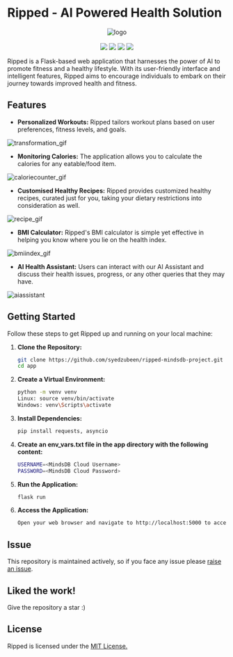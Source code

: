 # Ripped - AI Powered Health Solution

<div align="center">

![logo](https://github.com/syedzubeen/ripped-mindsdb-project/assets/14253061/d37af70f-f73e-411c-b53e-0dac7d8ab2b9)
<br><br>
<img src="https://img.shields.io/badge/Python-FFD43B?style=for-the-badge&logo=python&logoColor=blue" />
<img src="https://img.shields.io/badge/HTML5-E34F26?style=for-the-badge&logo=html5&logoColor=white" />
<img src="https://img.shields.io/badge/Bootstrap-563D7C?style=for-the-badge&logo=bootstrap&logoColor=white" />
<img src="https://img.shields.io/badge/CSS3-1572B6?style=for-the-badge&logo=css3&logoColor=white" />
</div>
Ripped is a Flask-based web application that harnesses the power of AI to promote fitness and a healthy lifestyle. With its user-friendly interface and intelligent features, Ripped aims to encourage individuals to embark on their journey towards improved health and fitness.

## Features
- **Personalized Workouts:** Ripped tailors workout plans based on user preferences, fitness levels, and goals.

![transformation_gif](https://github.com/syedzubeen/ripped-mindsdb-project/assets/14253061/f0bcb8c3-e2e9-40ea-bf4b-f1652ecc4dc6)

- **Monitoring Calories:** The application allows you to calculate the calories for any eatable/food item.

![caloriecounter_gif](https://github.com/syedzubeen/ripped-mindsdb-project/assets/14253061/ce027ffb-5b84-4905-a4a8-2d7caa403ac5)

- **Customised Healthy Recipes:** Ripped provides customized healthy recipes, curated just for you, taking your dietary restrictions into consideration as well.

![recipe_gif](https://github.com/syedzubeen/ripped-mindsdb-project/assets/14253061/c2ab0e70-1057-40af-a081-c6d2cb6ce921)

- **BMI Calculator:** Ripped's BMI calculator is simple yet effective in helping you know where you lie on the health index.

![bmiindex_gif](https://github.com/syedzubeen/ripped-mindsdb-project/assets/14253061/63877813-1916-4af7-8d74-c54708d49c77)

- **AI Health Assistant:** Users can interact with our AI Assistant and discuss their health issues, progress, or any other queries that they may have.

![aiassistant](https://github.com/syedzubeen/ripped-mindsdb-project/assets/14253061/43e027eb-aeca-4028-b952-3ebdcacf4b03)


## Getting Started

Follow these steps to get Ripped up and running on your local machine:

1. **Clone the Repository:**
   ```sh
   git clone https://github.com/syedzubeen/ripped-mindsdb-project.git
   cd app
   
2. **Create a Virtual Environment:**
     ```sh
     python -m venv venv
     Linux: source venv/bin/activate
     Windows: venv\Scripts\activate

3. **Install Dependencies:**
      ```sh
      pip install requests, asyncio

4. **Create an env_vars.txt file in the app directory with the following content:**
   ```sh
   USERNAME=<MindsDB Cloud Username>
   PASSWORD=<MindsDB Cloud Password>
   
5. **Run the Application:**
   ```sh
   flask run
   
6. **Access the Application:**
     ```sh
     Open your web browser and navigate to http://localhost:5000 to access Ripped.

## Issue
This repository is maintained actively, so if you face any issue please <a href="https://github.com/syedzubeen/ripped-mindsdb-project/issues">raise an issue</a>.

## Liked the work!
Give the repository a star :)

## License
Ripped is licensed under the  <a href="https://github.com/syedzubeen/ripped-mindsdb-project/blob/main/LICENSE">MIT License.</a>
